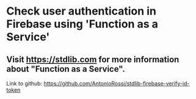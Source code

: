 # Check user authentication in Firebase using <stdlib> 'Function as a Service'

## Visit https://stdlib.com for more information about "Function as a Service".

Link to github: https://github.com/AntonioRossi/stdlib-firebase-verify-id-token